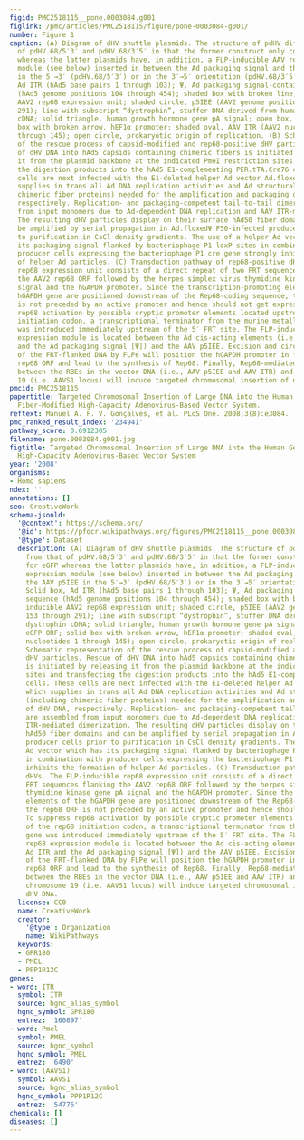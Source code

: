 ```yaml
---
figid: PMC2518115__pone.0003084.g001
figlink: /pmc/articles/PMC2518115/figure/pone-0003084-g001/
number: Figure 1
caption: (A) Diagram of dHV shuttle plasmids. The structure of pdHV differs from that
  of pdHV.68/5′3′ and pdHV.68/3′5′ in that the former construct only codes for eGFP
  whereas the latter plasmids have, in addition, a FLP-inducible AAV rep68 expression
  module (see below) inserted in between the Ad packaging signal and the AAV p5IEE
  in the 5′→3′ (pdHV.68/5′3′) or in the 3′→5′ orientation (pdHV.68/3′5′). Solid box,
  Ad ITR (hAd5 base pairs 1 through 103); Ψ, Ad packaging signal-containing sequence
  (hAd5 genome positions 104 through 454); shaded box with broken line, inducible
  AAV2 rep68 expression unit; shaded circle, p5IEE (AAV2 genome positions 153 through
  291); line with subscript “dystrophin”, stuffer DNA derived from human dystrophin
  cDNA; solid triangle, human growth hormone gene pA signal; open box, eGFP ORF; solid
  box with broken arrow, hEF1α promoter; shaded oval, AAV ITR (AAV2 nucleotides 1
  through 145); open circle, prokaryotic origin of replication. (B) Schematic representation
  of the rescue process of capsid-modified and rep68-positive dHV particles. Rescue
  of dHV DNA into hAd5 capsids containing chimeric fibers is initiated by releasing
  it from the plasmid backbone at the indicated PmeI restriction sites and transfecting
  the digestion products into the hAd5 E1-complementing PER.tTA.Cre76 cells. These
  cells are next infected with the E1-deleted helper Ad vector Ad.floxedΨ.F50, which
  supplies in trans all Ad DNA replication activities and Ad structural proteins (including
  chimeric fiber proteins) needed for the amplification and packaging of dHV DNA,
  respectively. Replication- and packaging-competent tail-to-tail dimers are assembled
  from input monomers due to Ad-dependent DNA replication and AAV ITR-mediated dimerization.
  The resulting dHV particles display on their surface hAd50 fiber domains and can
  be amplified by serial propagation in Ad.floxedΨ.F50-infected producer cells prior
  to purification in CsCl density gradients. The use of a helper Ad vector which has
  its packaging signal flanked by bacteriophage P1 loxP sites in combination with
  producer cells expressing the bacteriophage P1 cre gene strongly inhibits the formation
  of helper Ad particles. (C) Transduction pathway of rep68-positive dHVs. The FLP-inducible
  rep68 expression unit consists of a direct repeat of two FRT sequences flanking
  the AAV2 rep68 ORF followed by the herpes simplex virus thymidine kinase gene pA
  signal and the hGAPDH promoter. Since the transcription-promoting elements of the
  hGAPDH gene are positioned downstream of the Rep68-coding sequence, the rep68 ORF
  is not preceded by an active promoter and hence should not get expressed. To suppress
  rep68 activation by possible cryptic promoter elements located upstream of the rep68
  initiation codon, a transcriptional terminator from the murine metallothionine gene
  was introduced immediately upstream of the 5′ FRT site. The FLP-inducible rep68
  expression module is located between the Ad cis-acting elements (i.e., the Ad ITR
  and the Ad packaging signal [Ψ]) and the AAV p5IEE. Excision and circularization
  of the FRT-flanked DNA by FLPe will position the hGAPDH promoter in front of the
  rep68 ORF and lead to the synthesis of Rep68. Finally, Rep68-mediated interactions
  between the RBEs in the vector DNA (i.e., AAV p5IEE and AAV ITR) and in human chromosome
  19 (i.e. AAVS1 locus) will induce targeted chromosomal insertion of dHV DNA.
pmcid: PMC2518115
papertitle: Targeted Chromosomal Insertion of Large DNA into the Human Genome by a
  Fiber-Modified High-Capacity Adenovirus-Based Vector System.
reftext: Manuel A. F. V. Gonçalves, et al. PLoS One. 2008;3(8):e3084.
pmc_ranked_result_index: '234941'
pathway_score: 0.6912305
filename: pone.0003084.g001.jpg
figtitle: Targeted Chromosomal Insertion of Large DNA into the Human Genome by a Fiber-Modified
  High-Capacity Adenovirus-Based Vector System
year: '2008'
organisms:
- Homo sapiens
ndex: ''
annotations: []
seo: CreativeWork
schema-jsonld:
  '@context': https://schema.org/
  '@id': https://pfocr.wikipathways.org/figures/PMC2518115__pone.0003084.g001.html
  '@type': Dataset
  description: (A) Diagram of dHV shuttle plasmids. The structure of pdHV differs
    from that of pdHV.68/5′3′ and pdHV.68/3′5′ in that the former construct only codes
    for eGFP whereas the latter plasmids have, in addition, a FLP-inducible AAV rep68
    expression module (see below) inserted in between the Ad packaging signal and
    the AAV p5IEE in the 5′→3′ (pdHV.68/5′3′) or in the 3′→5′ orientation (pdHV.68/3′5′).
    Solid box, Ad ITR (hAd5 base pairs 1 through 103); Ψ, Ad packaging signal-containing
    sequence (hAd5 genome positions 104 through 454); shaded box with broken line,
    inducible AAV2 rep68 expression unit; shaded circle, p5IEE (AAV2 genome positions
    153 through 291); line with subscript “dystrophin”, stuffer DNA derived from human
    dystrophin cDNA; solid triangle, human growth hormone gene pA signal; open box,
    eGFP ORF; solid box with broken arrow, hEF1α promoter; shaded oval, AAV ITR (AAV2
    nucleotides 1 through 145); open circle, prokaryotic origin of replication. (B)
    Schematic representation of the rescue process of capsid-modified and rep68-positive
    dHV particles. Rescue of dHV DNA into hAd5 capsids containing chimeric fibers
    is initiated by releasing it from the plasmid backbone at the indicated PmeI restriction
    sites and transfecting the digestion products into the hAd5 E1-complementing PER.tTA.Cre76
    cells. These cells are next infected with the E1-deleted helper Ad vector Ad.floxedΨ.F50,
    which supplies in trans all Ad DNA replication activities and Ad structural proteins
    (including chimeric fiber proteins) needed for the amplification and packaging
    of dHV DNA, respectively. Replication- and packaging-competent tail-to-tail dimers
    are assembled from input monomers due to Ad-dependent DNA replication and AAV
    ITR-mediated dimerization. The resulting dHV particles display on their surface
    hAd50 fiber domains and can be amplified by serial propagation in Ad.floxedΨ.F50-infected
    producer cells prior to purification in CsCl density gradients. The use of a helper
    Ad vector which has its packaging signal flanked by bacteriophage P1 loxP sites
    in combination with producer cells expressing the bacteriophage P1 cre gene strongly
    inhibits the formation of helper Ad particles. (C) Transduction pathway of rep68-positive
    dHVs. The FLP-inducible rep68 expression unit consists of a direct repeat of two
    FRT sequences flanking the AAV2 rep68 ORF followed by the herpes simplex virus
    thymidine kinase gene pA signal and the hGAPDH promoter. Since the transcription-promoting
    elements of the hGAPDH gene are positioned downstream of the Rep68-coding sequence,
    the rep68 ORF is not preceded by an active promoter and hence should not get expressed.
    To suppress rep68 activation by possible cryptic promoter elements located upstream
    of the rep68 initiation codon, a transcriptional terminator from the murine metallothionine
    gene was introduced immediately upstream of the 5′ FRT site. The FLP-inducible
    rep68 expression module is located between the Ad cis-acting elements (i.e., the
    Ad ITR and the Ad packaging signal [Ψ]) and the AAV p5IEE. Excision and circularization
    of the FRT-flanked DNA by FLPe will position the hGAPDH promoter in front of the
    rep68 ORF and lead to the synthesis of Rep68. Finally, Rep68-mediated interactions
    between the RBEs in the vector DNA (i.e., AAV p5IEE and AAV ITR) and in human
    chromosome 19 (i.e. AAVS1 locus) will induce targeted chromosomal insertion of
    dHV DNA.
  license: CC0
  name: CreativeWork
  creator:
    '@type': Organization
    name: WikiPathways
  keywords:
  - GPR180
  - PMEL
  - PPP1R12C
genes:
- word: ITR
  symbol: ITR
  source: hgnc_alias_symbol
  hgnc_symbol: GPR180
  entrez: '160897'
- word: Pmel
  symbol: PMEL
  source: hgnc_symbol
  hgnc_symbol: PMEL
  entrez: '6490'
- word: (AAVS1)
  symbol: AAVS1
  source: hgnc_alias_symbol
  hgnc_symbol: PPP1R12C
  entrez: '54776'
chemicals: []
diseases: []
---
```

